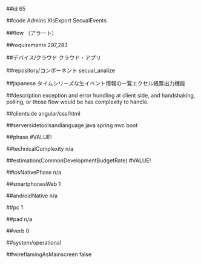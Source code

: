 ##id
65

##code
Admins XlsExport SecualEvents

##flow
（アラート）

##requirements
297,283

##デバイス/クラウド
クラウド・アプリ

##repository/コンポーネント
secual_analize

##japanese
タイムシリーズな生イベント情報の一覧エクセル帳票出力機能

##description
exception and error hundling at client side, and handshaking, polling, or those flow would be has complexity to handle.

##clientside
angular/css/html

##serversidetoolsandlanguage
java spring mvc boot

##phase
#VALUE!

##technicalComplexity
n/a

##estimation(CommonDevelopmentBudgetRate)
#VALUE!

##iosNativePhase
n/a

##smartphonesWeb
1

##androidNative
n/a

##pc
1

##pad
n/a

##verb
0

##system/operational


##wireflamingAsMainscreen
false